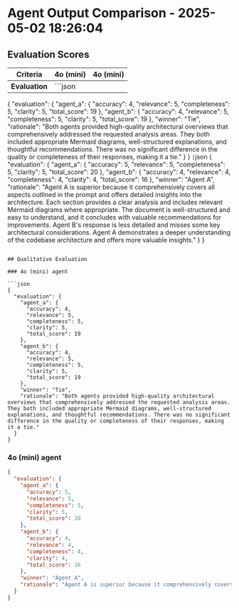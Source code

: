 # Agent Output Comparison - 2025-05-02 18:26:04

## Evaluation Scores

| Criteria | 4o (mini) | 4o (mini) |
|---|:---|:---|
| **Evaluation** | ```json
{
  "evaluation": {
    "agent_a": {
      "accuracy": 4,
      "relevance": 5,
      "completeness": 5,
      "clarity": 5,
      "total_score": 19
    },
    "agent_b": {
      "accuracy": 4,
      "relevance": 5,
      "completeness": 5,
      "clarity": 5,
      "total_score": 19
    },
    "winner": "Tie",
    "rationale": "Both agents provided high-quality architectural overviews that comprehensively addressed the requested analysis areas. They both included appropriate Mermaid diagrams, well-structured explanations, and thoughtful recommendations. There was no significant difference in the quality or completeness of their responses, making it a tie."
  }
}
``` | ```json
{
  "evaluation": {
    "agent_a": {
      "accuracy": 5,
      "relevance": 5,
      "completeness": 5,
      "clarity": 5,
      "total_score": 20
    },
    "agent_b": {
      "accuracy": 4,
      "relevance": 4,
      "completeness": 4,
      "clarity": 4,
      "total_score": 16
    },
    "winner": "Agent A",
    "rationale": "Agent A is superior because it comprehensively covers all aspects outlined in the prompt and offers detailed insights into the architecture. Each section provides a clear analysis and includes relevant Mermaid diagrams where appropriate. The document is well-structured and easy to understand, and it concludes with valuable recommendations for improvements. Agent B's response is less detailed and misses some key architectural considerations. Agent A demonstrates a deeper understanding of the codebase architecture and offers more valuable insights."
  }
}
``` |

## Qualitative Evaluation

### 4o (mini) agent

```json
{
  "evaluation": {
    "agent_a": {
      "accuracy": 4,
      "relevance": 5,
      "completeness": 5,
      "clarity": 5,
      "total_score": 19
    },
    "agent_b": {
      "accuracy": 4,
      "relevance": 5,
      "completeness": 5,
      "clarity": 5,
      "total_score": 19
    },
    "winner": "Tie",
    "rationale": "Both agents provided high-quality architectural overviews that comprehensively addressed the requested analysis areas. They both included appropriate Mermaid diagrams, well-structured explanations, and thoughtful recommendations. There was no significant difference in the quality or completeness of their responses, making it a tie."
  }
}
```


### 4o (mini) agent

```json
{
  "evaluation": {
    "agent_a": {
      "accuracy": 5,
      "relevance": 5,
      "completeness": 5,
      "clarity": 5,
      "total_score": 20
    },
    "agent_b": {
      "accuracy": 4,
      "relevance": 4,
      "completeness": 4,
      "clarity": 4,
      "total_score": 16
    },
    "winner": "Agent A",
    "rationale": "Agent A is superior because it comprehensively covers all aspects outlined in the prompt and offers detailed insights into the architecture. Each section provides a clear analysis and includes relevant Mermaid diagrams where appropriate. The document is well-structured and easy to understand, and it concludes with valuable recommendations for improvements. Agent B's response is less detailed and misses some key architectural considerations. Agent A demonstrates a deeper understanding of the codebase architecture and offers more valuable insights."
  }
}
```

